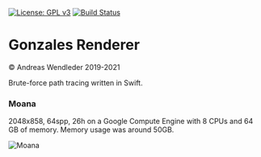 [![License: GPL v3](https://img.shields.io/badge/License-GPLv3-blue.svg)](https://www.gnu.org/licenses/gpl-3.0)
[![Build Status](https://github.com/gonsolo/gonzales_private/actions/workflows/main.yml/badge.svg)](https://github.com/gonsolo/gonzales_private/actions/workflows/main.yml)

# Gonzales Renderer

© Andreas Wendleder 2019-2021

Brute-force path tracing written in Swift.

### Moana

2048x858, 64spp, 26h on a Google Compute Engine with 8 CPUs and 64 GB of memory.
Memory usage was around 50GB.

![Moana](Images/moana.png)

